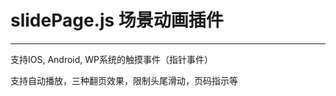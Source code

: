 # slidePage.js 场景动画插件

---------------

支持IOS, Android, WP系统的触摸事件（指针事件）

支持自动播放，三种翻页效果，限制头尾滑动，页码指示等


